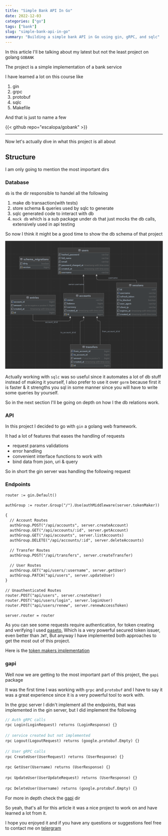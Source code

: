 ```yaml
---
title: "Simple Bank API In Go"
date: 2022-12-03
categories: ["go"]
tags: ["bank"]
slug: "simple-bank-api-in-go"
summary: "Building a simple bank API in Go using gin, gRPC, and sqlc"
---
```


In this article I'll be talking about my latest but not the least project on golang `GOBANK`

The project is a simple implementation of a bank service

I have learned a lot on this course like

1. gin
2. grpc
3. protobuf
4. sqlc
5. Makefile

And that is just to name a few

{{< github repo="escalopa/gobank" >}}

---

Now let's actually dive in what this project is all about

## Structure

I am only going to mention the most important dirs

### Database

`db` is the dir responsible to handel all the following

1. make db transaction(with tests)
2. store schema & queries used by sqlc to generate
3. sqlc generated code to interact with db
4. `mock db` which is a sub package under `db` that just mocks the db calls, extensively used in api testing
  
So now I think it might be a good time to show the db schema of that project

![schema](schema.png)

Actually working with `sqlc` was so useful since it automates a lot of db stuff instead of making it yourself, I also prefer to use it over `gorm` because first it is faster & it strengths you sql in some manner since you will have to write some queries by yourself.

So in the next section I'll be going on depth on how I the db relations work.

### API

In this project I decided to go with `gin` a golang web framework.

It had a lot of features that eases the handling of requests

- request params validations
- error handling
- convenient interface functions to work with
- bind data from json, uri & query

So in short the gin server was handling the following request

### Endpoints

```golang
router := gin.Default()

authGroup := router.Group("/").Use(authMiddleware(server.tokenMaker))

{
  // Account Routes
  authGroup.POST("/api/accounts", server.createAccount)
  authGroup.GET("/api/accounts/:id", server.getAccount)
  authGroup.GET("/api/accounts", server.listAccounts)
  authGroup.DELETE("/api/accounts/:id", server.deleteAccounts)

  // Transfer Routes
  authGroup.POST("/api/transfers", server.createTransfer)

  // User Routes
  authGroup.GET("api/users/:username", server.getUser)
  authGroup.PATCH("api/users", server.updateUser)
}

// Unauthenticated Routes
router.POST("api/users", server.createUser)
router.POST("api/users/login", server.loginUser)
router.POST("api/users/renew", server.renewAccessToken)

server.router = router
```

As you can see some requests require authentication, for token creating and verifying I used [paseto](https://paseto.io/),
Which is a very powerful secured token issuer, even better than `JWT`, But anyway I have implemented both approaches to get the most out of this project.

Here is the [token makers implementation](https://github.com/escalopa/gobank/tree/main/token)

### gapi

Well now we are getting to the most important part of this project, the `gapi` package

It was the first time I was working with `grpc` and `protobuf` and I have to say it was a great experience  since it is a very powerful tool to work with.

In the grpc server I didn't implement all the endpoints, that was implemented in the gin server, but I did implement the following

```proto
// Auth gRPC calls
rpc Login(LoginRequest) returns (LoginResponse) {}

// service created but not implemented
rpc Logout(LogoutRequest) returns (google.protobuf.Empty) {}

// User gRPC calls
rpc CreateUser(UserRequest) returns (UserResponse) {}

rpc GetUser(Username) returns (UserResponse) {}

rpc UpdateUser(UserUpdateRequest) returns (UserResponse) {}

rpc DeleteUser(Username) returns (google.protobuf.Empty) {}
```

For more in depth check the [gapi](https://github.com/escalopa/gobank/tree/main/gapi) dir

So yeah, that's all for this article it was a nice project to work on and have learned a lot from it.

I hope you enjoyed it and if you have any questions or suggestions feel free to contact me on [telergram](https://t.me/escalopas)
